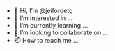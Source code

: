 - 👋 Hi, I’m @jeifordetg
- 👀 I’m interested in ...
- 🌱 I’m currently learning ...
- 💞️ I’m looking to collaborate on ...
- 📫 How to reach me ...

<!---
jeifordetg/jeifordetg is a ✨ special ✨ repository because its `README.md` (this file) appears on your GitHub profile.
You can click the Preview link to take a look at your changes.
--->

